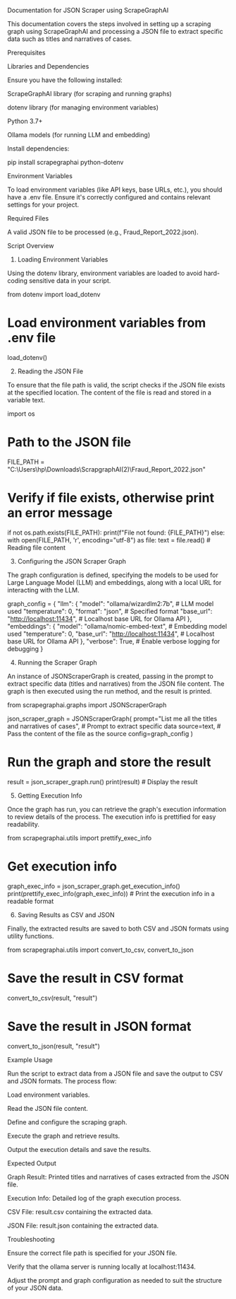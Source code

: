 Documentation for JSON Scraper using ScrapeGraphAI

This documentation covers the steps involved in setting up a scraping graph using ScrapeGraphAI and processing a JSON file to extract specific data such as titles and narratives of cases.

Prerequisites

Libraries and Dependencies

Ensure you have the following installed:

ScrapeGraphAI library (for scraping and running graphs)

dotenv library (for managing environment variables)

Python 3.7+

Ollama models (for running LLM and embedding)

Install dependencies:

pip install scrapegraphai python-dotenv

Environment Variables

To load environment variables (like API keys, base URLs, etc.), you should have a .env file. Ensure it's correctly configured and contains relevant settings for your project.

Required Files

A valid JSON file to be processed (e.g., Fraud_Report_2022.json).

Script Overview

1. Loading Environment Variables

Using the dotenv library, environment variables are loaded to avoid hard-coding sensitive data in your script.

from dotenv import load_dotenv

# Load environment variables from .env file
load_dotenv()

2. Reading the JSON File

To ensure that the file path is valid, the script checks if the JSON file exists at the specified location. The content of the file is read and stored in a variable text.

import os

# Path to the JSON file
FILE_PATH = "C:\\Users\\hp\\Downloads\\ScrapgraphAI(2)\\Fraud_Report_2022.json"

# Verify if file exists, otherwise print an error message
if not os.path.exists(FILE_PATH):
    print(f"File not found: {FILE_PATH}")
else:
    with open(FILE_PATH, 'r', encoding="utf-8") as file:
        text = file.read()  # Reading file content

3. Configuring the JSON Scraper Graph

The graph configuration is defined, specifying the models to be used for Large Language Model (LLM) and embeddings, along with a local URL for interacting with the LLM.

graph_config = {
    "llm": {
        "model": "ollama/wizardlm2:7b",  # LLM model used
        "temperature": 0,
        "format": "json",  # Specified format
        "base_url": "<http://localhost:11434>",  # Localhost base URL for Ollama API
    },
    "embeddings": {
        "model": "ollama/nomic-embed-text",  # Embedding model used
        "temperature": 0,
        "base_url": "<http://localhost:11434>",  # Localhost base URL for Ollama API
    },
    "verbose": True,  # Enable verbose logging for debugging
}

4. Running the Scraper Graph

An instance of JSONScraperGraph is created, passing in the prompt to extract specific data (titles and narratives) from the JSON file content. The graph is then executed using the run method, and the result is printed.

from scrapegraphai.graphs import JSONScraperGraph

json_scraper_graph = JSONScraperGraph(
    prompt="List me all the titles and narratives of cases",  # Prompt to extract specific data
    source=text,  # Pass the content of the file as the source
    config=graph_config
)

# Run the graph and store the result
result = json_scraper_graph.run()
print(result)  # Display the result

5. Getting Execution Info

Once the graph has run, you can retrieve the graph's execution information to review details of the process. The execution info is prettified for easy readability.

from scrapegraphai.utils import prettify_exec_info

# Get execution info
graph_exec_info = json_scraper_graph.get_execution_info()
print(prettify_exec_info(graph_exec_info))  # Print the execution info in a readable format

6. Saving Results as CSV and JSON

Finally, the extracted results are saved to both CSV and JSON formats using utility functions.

from scrapegraphai.utils import convert_to_csv, convert_to_json

# Save the result in CSV format
convert_to_csv(result, "result")

# Save the result in JSON format
convert_to_json(result, "result")

Example Usage

Run the script to extract data from a JSON file and save the output to CSV and JSON formats. The process flow:

Load environment variables.

Read the JSON file content.

Define and configure the scraping graph.

Execute the graph and retrieve results.

Output the execution details and save the results.

Expected Output

Graph Result: Printed titles and narratives of cases extracted from the JSON file.

Execution Info: Detailed log of the graph execution process.

CSV File: result.csv containing the extracted data.

JSON File: result.json containing the extracted data.

Troubleshooting

Ensure the correct file path is specified for your JSON file.

Verify that the ollama server is running locally at localhost:11434.

Adjust the prompt and graph configuration as needed to suit the structure of your JSON data.

